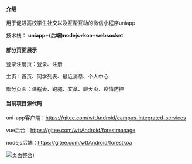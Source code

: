 #### 介绍
用于促进高校学生社交以及互帮互助的微信小程序uniapp

技术栈： **uniapp+(后端)nodejs+koa+websocket** 

#### 部分页面展示
登录注册页：登录、注册

主页：首页、同学列表、最近消息、个人中心

部分页面：课程表、跑腿、文章、聊天页、疫情防控

#### 当前项目源代码
uni-app客户端：https://gitee.com/wttAndroid/campus-integrated-services

vue后台：https://gitee.com/wttAndroid/forestmanage


nodejs后端：https://gitee.com/wttAndroid/forestkoa

![页面整合](static/icon/%E6%A0%A1%E5%9B%AD.png))


